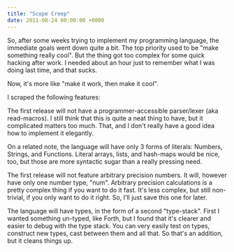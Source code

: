 ```yaml
---
title: "Scope Creep"
date: 2011-08-24 00:00:00 +0000
---
```

So, after some weeks trying to implement my programming language, the immediate goals went down quite a bit. The top priority used to be "make something really cool". But the thing got too complex for some quick hacking after work. I needed about an hour just to remember what I was doing last time, and that sucks.

Now, it's more like "make it work, then make it cool".

I scraped the following features:

The first release will not have a programmer-accessible parser/lexer (aka read-macros). I still think that this is quite a neat thing to have, but it complicated matters too much. That, and I don't really have a good idea how to implement it elegantly.

On a related note, the language will have only 3 forms of literals: Numbers, Strings, and Functions. Literal arrays, lists, and hash-maps would be nice, too, but those are more syntactic sugar than a really pressing need.

The first release will not feature arbitrary precision numbers. It will, however have only one number type, "num". Arbitrary precision calculations is a pretty complex thing if you want to do it fast. It's less complex, but still non-trivial, if you only want to do it right. So, I'll just save this one for later.

The language will have types, in the form of a second "type-stack". First I wanted something un-typed, like Forth, but I found that it's clearer and easier to debug with the type stack. You can very easily test on types, construct new types, cast between them and all that. So that's an addition, but it cleans things up.